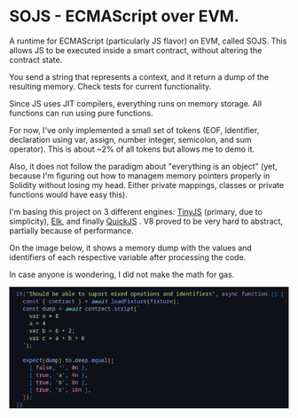 # SOJS - ECMAScript over EVM.

A runtime for ECMAScript (particularly JS flavor) on EVM, called SOJS. This allows JS to be executed inside a smart contract, without altering the contract state.

You send a string that represents a context, and it return a dump of the resulting memory. Check tests for current functionality.

Since JS uses JIT compilers, everything runs on memory storage. All functions can run using pure functions.

For now, I've only implemented a small set of tokens (EOF, Identifier, declaration using var, assign, number integer, semicolon, and sum operator). This is about ~2% of all tokens but allows me to demo it.

Also, it does not follow the paradigm about "everything is an object" (yet, because I'm figuring out how to managem memory pointers properly in Solidity without losing my head. Either private mappings, classes or private functions would have easy this).

I'm basing this project on 3 different engines: [TinyJS](https://github.com/gfwilliams/tiny-js/) (primary, due to simplicity), [Elk](https://github.com/cesanta/elk/), and finally [QuickJS](https://github.com/bellard/quickjs) . V8 proved to be very hard to abstract, partially because of performance.

On the image below, it shows a memory dump with the values and identifiers of each respective variable after processing the code.

In case anyone is wondering, I did not make the math for gas.

![Alt text](image.png)